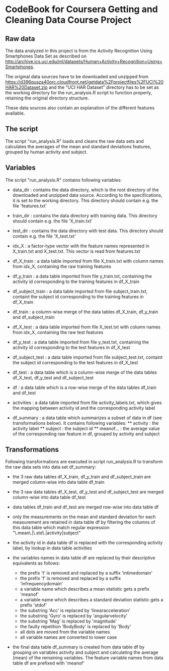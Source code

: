 # CodeBook for Coursera Getting and Cleaning Data Course Project

## Raw data

The data analyzed in this project is from the Activity Recognition Using Smartphones Data Set as described on http://archive.ics.uci.edu/ml/datasets/Human+Activity+Recognition+Using+Smartphones.

The original data sources have to be downloaded and unzipped from https://d396qusza40orc.cloudfront.net/getdata%2Fprojectfiles%2FUCI%20HAR%20Dataset.zip and the "UCI HAR Dataset" directory has to be set as the working directory for the run_analysis.R script to function properly, retaining the original directory structure.

These data sources also contain an explanation of the different features available.

## The script

The script "run_analysis.R" loads and cleans the raw data sets and calculates the averages of the mean and standard deviations features, grouped by human activity and subject.

## Variables

The script "run_analysis.R" contains following variables:
* data_dir : contains the data directory, which is the root directory of the downloaded and unzipped data source. According to the specifications, it is set to the working directory. This directory should contain e.g. the file 'features.txt'
* train_dir : contains the data directory with training data. This directory should contain e.g. the file 'X_train.txt'
* test_dir : contains the data directory with test data. This directory should contain e.g. the file 'X_test.txt'
* idx_X : a factor-type vector with the feature names represented in X_train.txt and X_test.txt. This vector is read from features.txt

* df_X_train : a data table imported from file X_train.txt with column names from idx_X, containing the raw training features
* df_y_train : a data table imported from file y_train.txt, containing the activity id corresponding to the training features in df_X_train
* df_subject_train : a data table imported from file subject_train.txt, containt the subject id corresponding to the training features in df_X_train
* df_train : a column-wise merge of the data tables df_X_train, df_y_train and df_subject_train

* df_X_test : a data table imported from file X_test.txt with column names from idx_X, containing the raw test features
* df_y_test : a data table imported from file y_test.txt, containing the activity id corresponding to the test features in df_X_test
* df_subject_test : a data table imported from file subject_test.txt, containt the subject id corresponding to the test features in df_X_test
* df_test : a data table which is a column-wise merge of the data tables df_X_test, df_y_test and df_subject_test

* df : a data table which is a row-wise merge of the data tables df_train and df_test

* activities : a data table imported from file activity_labels.txt, which gives the mapping between activity id and the corresponding activity label

* df_summary : a data table which summarizes a subset of data in df (see transformations below). It contains following variables:
    ** activity : the activity label
    ** subject : the subject id
    ** meanof... : the average value of the corresponding raw feature in df, grouped by activity and subject

## Transformations

Following transformations are executed in script run_analysis.R to transform the raw data sets into data set df_summary:

* the 3 raw data tables df_X_train, df_y_train and df_subject_train are merged column-wise into data table df_train
* the 3 raw data tables df_X_test, df_y_test and df_subject_test are merged column-wise into data table df_test
* data tables df_train and df_test are merged row-wise into data table df
* only the measurements on the mean and standard deviation for each measurement are retained in data table df by filtering the columns of this data table which match regular expression "\\.mean\\.|\\.std\\.|activity|subject"
* the activity id in data table df is replaced with the corresponding activity label, by lookup in data table activities
* the variables names in data table df are replaced by their descriptive equivalents as follows:
   * the prefix 't' is removed and replaced by a suffix 'intimedomain'
   * the prefix 'f' is removed and replaced by a suffix 'infrequencydomain'
   * a variable name which describes a mean statistic gets a prefix 'meanof'
   * a variable name which describes a standard deviation statistic gets a prefix 'stdof'
   * the substring 'Acc' is replaced by 'linearacceleration'
   * the substring 'Gyro' is replaced by 'angularvelocity'
   * the substring 'Mag' is replaced by 'magnitude'
   * the faulty repetition 'BodyBody' is replaced by 'Body'
   * all dots are moved from the variable names
   * all variable names are converted to lower case

* the final data table df_summary is created from data table df by grouping on variables activity and subject and calculating the average (mean) of the remaining variables. The feature variable names from data table df are prefixed with 'meanof'

